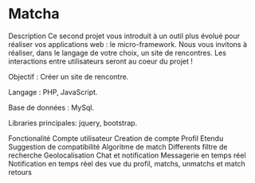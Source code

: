 # Matcha
Description
Ce second projet vous introduit à un outil plus évolué pour réaliser vos applications web : le micro-framework. Nous vous invitons à réaliser, dans le langage de votre choix, un site de rencontres. Les interactions entre utilisateurs seront au coeur du projet !

Objectif : Créer un site de rencontre.

Langage : PHP, JavaScript.

Base de données : MySql.

Libraries principales: jquery, bootstrap.

Fonctionalité
Compte utilisateur
Creation de compte
Profil Etendu
Suggestion de compatibilité
Algoritme de match
Differents filtre de recherche
Geolocalisation
Chat et notification
Messagerie en temps réel
Notification en temps réel des vue du profil, matchs, unmatchs et match retours
